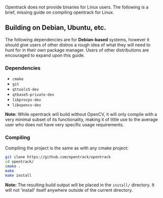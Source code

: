 Opentrack does not provide binaries for Linux users. The following is a brief, missing guide on compiling opentrack for Linux.

## Building on Debian, Ubuntu, etc.

The following dependencies are for **Debian-based** systems, however it should give users of other distros a rough idea of what they will need to hunt for in their own package manager. Users of other distributions are encouraged to expand upon this guide.

### Dependencies
* `cmake`
* `git`
* `qttools5-dev`
* `qtbase5-private-dev`
* `libprocps-dev`
* `libopencv-dev`

**Note:** While opentrack will build without OpenCV, it will only compile with a very minimal subset of its functionality, making it of little use to the average user who does not have very specific usage requirements. 

### Compiling

Compiling the project is the same as with any cmake project:

```bash
git clone https://github.com/opentrack/opentrack
cd opentrack/
cmake .
make
make install
```

**Note:** The resulting build output will be placed in the `install/` directory. It will not 'install' itself anywhere outside of the current directory.

